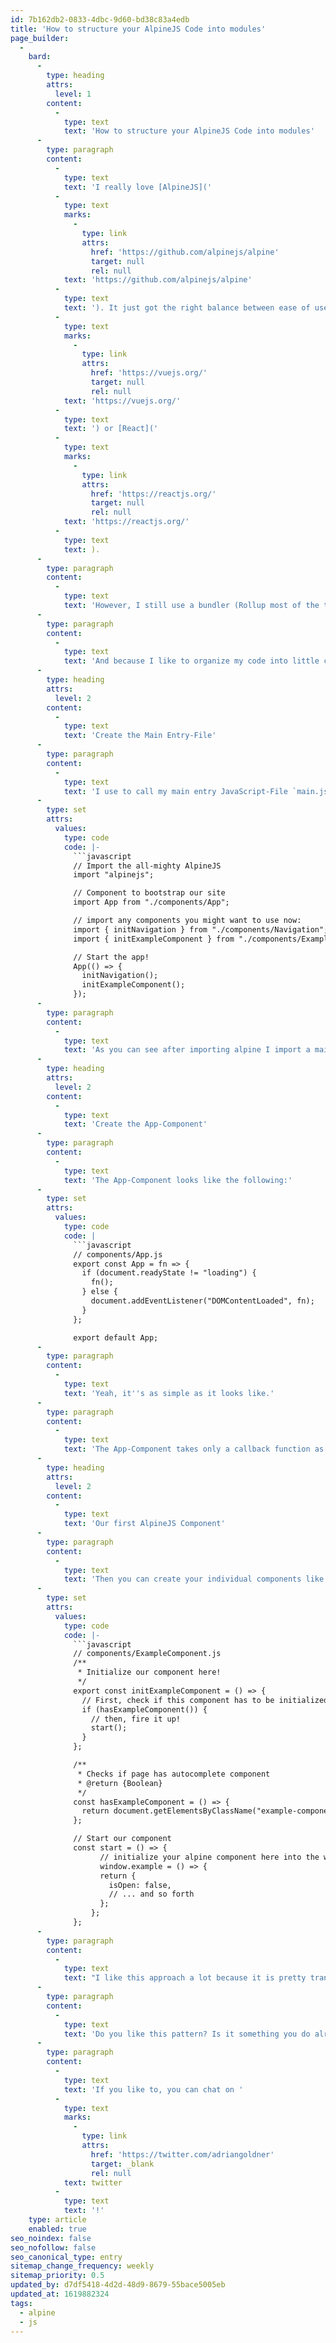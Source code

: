 ```yaml
---
id: 7b162db2-0833-4dbc-9d60-bd38c83a4edb
title: 'How to structure your AlpineJS Code into modules'
page_builder:
  -
    bard:
      -
        type: heading
        attrs:
          level: 1
        content:
          -
            type: text
            text: 'How to structure your AlpineJS Code into modules'
      -
        type: paragraph
        content:
          -
            type: text
            text: 'I really love [AlpineJS]('
          -
            type: text
            marks:
              -
                type: link
                attrs:
                  href: 'https://github.com/alpinejs/alpine'
                  target: null
                  rel: null
            text: 'https://github.com/alpinejs/alpine'
          -
            type: text
            text: '). It just got the right balance between ease of use & must-have JavaScript features. I like to think of it as a jQuery-alternative plus two-way bindings without the heavy load of a framework like [Vue]('
          -
            type: text
            marks:
              -
                type: link
                attrs:
                  href: 'https://vuejs.org/'
                  target: null
                  rel: null
            text: 'https://vuejs.org/'
          -
            type: text
            text: ') or [React]('
          -
            type: text
            marks:
              -
                type: link
                attrs:
                  href: 'https://reactjs.org/'
                  target: null
                  rel: null
            text: 'https://reactjs.org/'
          -
            type: text
            text: ).
      -
        type: paragraph
        content:
          -
            type: text
            text: 'However, I still use a bundler (Rollup most of the time) to organize my code into modules. And since AlpineJS resides globally in the `window` scope (one drawback of its simplicity) you can''t bundle it up into single components as easily as in Vue, for example.'
      -
        type: paragraph
        content:
          -
            type: text
            text: 'And because I like to organize my code into little chunks I''ll show you the pattern I use to write my AlpineJS-Components:'
      -
        type: heading
        attrs:
          level: 2
        content:
          -
            type: text
            text: 'Create the Main Entry-File'
      -
        type: paragraph
        content:
          -
            type: text
            text: 'I use to call my main entry JavaScript-File `main.js` or `site.js` and it looks something like this:'
      -
        type: set
        attrs:
          values:
            type: code
            code: |-
              ```javascript
              // Import the all-mighty AlpineJS
              import "alpinejs";

              // Component to bootstrap our site
              import App from "./components/App";

              // import any components you might want to use now:
              import { initNavigation } from "./components/Navigation";
              import { initExampleComponent } from "./components/ExampleComponent";

              // Start the app!
              App(() => {
                initNavigation();
                initExampleComponent();
              });
      -
        type: paragraph
        content:
          -
            type: text
            text: 'As you can see after importing alpine I import a main component called `App` that is responsible for bootstrap and start all components.'
      -
        type: heading
        attrs:
          level: 2
        content:
          -
            type: text
            text: 'Create the App-Component'
      -
        type: paragraph
        content:
          -
            type: text
            text: 'The App-Component looks like the following:'
      -
        type: set
        attrs:
          values:
            type: code
            code: |
              ```javascript
              // components/App.js
              export const App = fn => {
                if (document.readyState != "loading") {
                  fn();
                } else {
                  document.addEventListener("DOMContentLoaded", fn);
                }
              };

              export default App;
      -
        type: paragraph
        content:
          -
            type: text
            text: 'Yeah, it''s as simple as it looks like.'
      -
        type: paragraph
        content:
          -
            type: text
            text: 'The App-Component takes only a callback function as an argument which will be executed if the DOM is ready to handle our JavaScript code.'
      -
        type: heading
        attrs:
          level: 2
        content:
          -
            type: text
            text: 'Our first AlpineJS Component'
      -
        type: paragraph
        content:
          -
            type: text
            text: 'Then you can create your individual components like so:'
      -
        type: set
        attrs:
          values:
            type: code
            code: |-
              ```javascript
              // components/ExampleComponent.js
              /**
               * Initialize our component here!
               */
              export const initExampleComponent = () => {
                // First, check if this component has to be initialized
                if (hasExampleComponent()) {
                  // then, fire it up!
                  start();
                }
              };

              /**
               * Checks if page has autocomplete component
               * @return {Boolean}
               */
              const hasExampleComponent = () => {
                return document.getElementsByClassName("example-component").length > 0;
              };

              // Start our component
              const start = () => {
                	// initialize your alpine component here into the window object
                	window.example = () => {
                    return {
                      isOpen: false,
                      // ... and so forth
                    };
                  };
              };
      -
        type: paragraph
        content:
          -
            type: text
            text: "I like this approach a lot because it is pretty transparent and you only \"pollute\" the main\_`window`\_scope if the given component exists on the site. That might be unnecessary with, for example, a navigation component because you might want to render it on every page but I used this pattern many times for small components that were used only on a few pages. It just keeps my code tidy."
      -
        type: paragraph
        content:
          -
            type: text
            text: 'Do you like this pattern? Is it something you do already when using AlpineJS?'
      -
        type: paragraph
        content:
          -
            type: text
            text: 'If you like to, you can chat on '
          -
            type: text
            marks:
              -
                type: link
                attrs:
                  href: 'https://twitter.com/adriangoldner'
                  target: _blank
                  rel: null
            text: twitter
          -
            type: text
            text: '!'
    type: article
    enabled: true
seo_noindex: false
seo_nofollow: false
seo_canonical_type: entry
sitemap_change_frequency: weekly
sitemap_priority: 0.5
updated_by: d7df5418-4d2d-48d9-8679-55bace5005eb
updated_at: 1619882324
tags:
  - alpine
  - js
---
```

